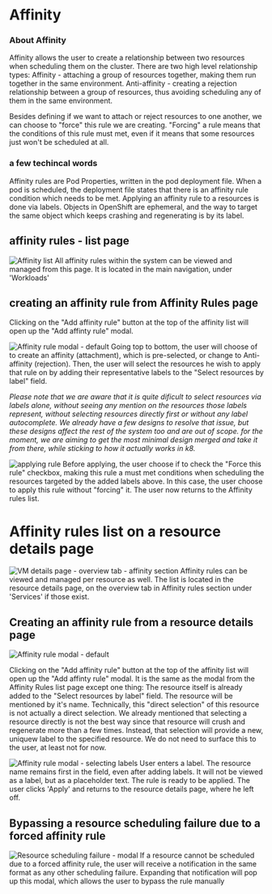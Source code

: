 # Affinity

### About Affinity
Affinity allows the user to create a relationship between two resources when scheduling them on the cluster.
There are two high level relationship types:
Affinity - attaching a group of resources together, making them run together in the same environment.
Anti-affinity - creating a rejection relationship between a group of resources, thus avoiding scheduling any of them in the same environment.

Besides defining if we want to attach or reject resources to one another, we can choose to "force" this rule we are creating.
"Forcing" a rule means that the conditions of this rule must met, even if it means that some resources just won't be scheduled at all.

### a few techincal words
Affinity rules are Pod Properties, written in the pod deployment file. When a pod is scheduled, the deployment file states that there is an affinity rule condition which needs to be met.
Applying an affinity rule to a resources is done via labels. Objects in OpenShift are ephemeral, and the way to target the same object which keeps crashing and regenerating is by its label.


## affinity rules - list page

![Affinity list](img/D2-0-0.jpg)
All affinity rules within the system can be viewed and managed from this page. It is located in the main navigation, under 'Workloads' 

## creating an affinity rule from Affinity Rules page

Clicking on the "Add affinity rule" button at the top of the affinity list will open up the "Add affinty rule" modal.

![Affinity rule modal - default](img/D2-1-0.jpg)
Going top to bottom, the user will choose of to create an affinity (attachment), which is pre-selected, or change to Anti-affinity (rejection).
Then, the user will select the resources he wish to apply that rule on by adding their representative labels to the "Select resources by label" field.

*Please note that we are aware that it is quite dificult to select resources via labels alone, without seeing any mention on the resources those labels represent, without selecting resources directly first or without any label autocomplete. We already have a few designs to resolve that issue, but these designs affect the rest of the system too and are out of scope. for the moment, we are aiming to get the most minimal design merged and take it from there, while sticking to how it actually works in k8.*

![applying rule](img/D2-1-1.jpg)
Before applying, the user choose if to check the "Force this rule" checkbox, making this rule a must met conditions when scheduling the resources targeted by the added labels above.
In this case, the user choose to apply this rule without "forcing" it.
The user now returns to the Affinity rules list.

# Affinity rules list on a resource details page

![VM details page - overview tab - affinity section](img/D1-0-0.jpg)
Affinity rules can be viewed and managed per resource as well. The list is located in the resource details page, on the overview tab in Affinity rules section under 'Services' if those exist.

## Creating an affinity rule from a resource details page

![Affinity rule modal - default](img/D1-1-0.jpg)

Clicking on the "Add affinity rule" button at the top of the affinity list will open up the "Add affinty rule" modal.
It is the same as the modal from the Affinity Rules list page except one thing: The resource itself is already added to the "Select resources by label" field.
The resource will be mentioned by it's name. 
Technically, this "direct selection" of this resource is not actually a direct selection. We already mentioned that selecting a resource directly is not the best way since that resource will crush and regenerate more than a few times. Instead, that  selection will provide a new, uniquew label to the specified resource. We do not need to surface this to the user, at least not for now.

![Affinity rule modal - selecting labels](img/D1-1-1.jpg)
User enters a label. The resource name remains first in the field, even after adding labels. It will not be viewed as a label, but as a placeholder text.
The rule is ready to be applied. The user clicks 'Apply' and returns to the resource details page, where he left off.


## Bypassing a resource scheduling failure due to a forced affinity rule

![Resource scheduling failure - modal](img/D3-1-0.jpg)
If a resource cannot be scheduled due to a forced affinity rule, the user will receive a notification in the same format as any other scheduling failure.
Expanding that notification will pop up this modal, which allows the user to bypass the rule manually
